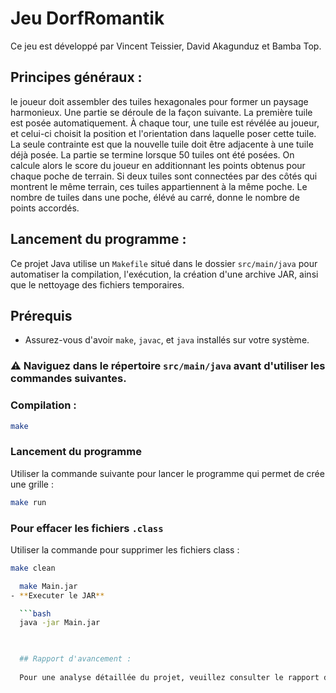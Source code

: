 # Jeu DorfRomantik 

Ce jeu est développé par Vincent Teissier, David Akagunduz et Bamba Top.

## Principes généraux :

le joueur doit assembler des tuiles hexagonales pour former un paysage harmonieux.
Une partie se déroule de la façon suivante. La première tuile est posée automatiquement. À chaque tour, une tuile est révélée au joueur, et celui-ci choisit la position et l'orientation dans laquelle poser cette tuile. La seule contrainte est que la nouvelle tuile doit être adjacente à une tuile déjà posée.
La partie se termine lorsque 50 tuiles ont été posées. On calcule alors le score du joueur en additionnant les points obtenus pour chaque poche de terrain. Si deux tuiles sont connectées par des côtés qui montrent le même terrain, ces tuiles appartiennent à la même poche. Le nombre de tuiles dans une poche, élévé au carré, donne le nombre de points accordés.

## Lancement du programme :

Ce projet Java utilise un `Makefile` situé dans le dossier `src/main/java` pour automatiser la compilation, l'exécution, la création d'une archive JAR, ainsi que le nettoyage des fichiers temporaires.

## Prérequis
- Assurez-vous d'avoir `make`, `javac`, et `java` installés sur votre système.
### ⚠️ **Naviguez dans le répertoire `src/main/java` avant d'utiliser les commandes suivantes.**

### Compilation :

```bash
make
```

### Lancement du programme 

Utiliser la commande suivante pour lancer le programme qui permet de crée une grille :

```bash
make run
```


### Pour effacer les fichiers `.class`

Utiliser la commande pour supprimer les fichiers class :

```bash
make clean
```

```bash
  make Main.jar
- **Executer le JAR**  

  ```bash
  java -jar Main.jar


  
  ## Rapport d'avancement :
  
  Pour une analyse détaillée du projet, veuillez consulter le rapport d'avancement `Rapport.pdf`,disponible dans ce dépôt. Ce document inclut des descriptions de fonctionnalités, des diagrammes de structure, et des réflexions personnelles des auteurs sur le développement du programme.
